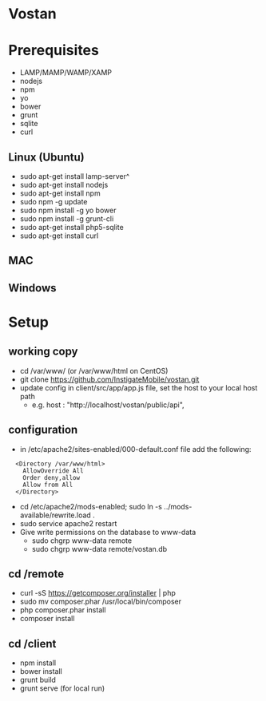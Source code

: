 Vostan 
======

# Prerequisites
+ LAMP/MAMP/WAMP/XAMP
+ nodejs
+ npm
+ yo
+ bower
+ grunt
+ sqlite
+ curl

## Linux (Ubuntu)
+ sudo apt-get install lamp-server^
+ sudo apt-get install nodejs
+ sudo apt-get install npm
+ sudo npm -g update
+ sudo npm install -g yo bower
+ sudo npm install -g grunt-cli
+ sudo apt-get install php5-sqlite
+ sudo apt-get install curl

## MAC

## Windows

# Setup
## working copy
+ cd /var/www/ (or /var/www/html on CentOS)
+ git clone https://github.com/InstigateMobile/vostan.git
+ update config in client/src/app/app.js file, set the host to your local host path
  + e.g. host : "http://localhost/vostan/public/api",

## configuration
+ in /etc/apache2/sites-enabled/000-default.conf file add the following:  
```
  <Directory /var/www/html>  
    AllowOverride All  
    Order deny,allow  
    Allow from All  
  </Directory>
```
+ cd /etc/apache2/mods-enabled; sudo ln -s ../mods-available/rewrite.load .
+ sudo service apache2 restart
+ Give write permissions on the database to www-data
  + sudo chgrp www-data remote
  + sudo chgrp www-data remote/vostan.db

## cd /remote
+ curl -sS https://getcomposer.org/installer | php
+ sudo mv composer.phar /usr/local/bin/composer
+ php composer.phar install
+ composer install

## cd /client
+ npm install
+ bower install
+ grunt build
+ grunt serve (for local run)

